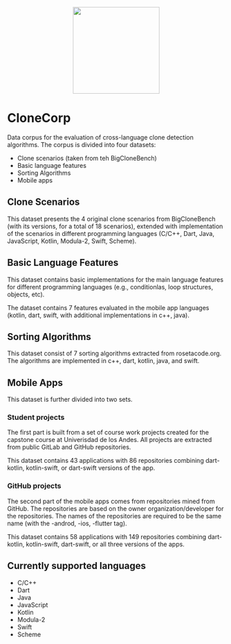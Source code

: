 <p align="center"> <img src="/clonecorp.png" width="200" height="200" /> </p>

# CloneCorp

Data corpus for the evaluation of cross-language clone detection algorithms.
The corpus is divided into four datasets:

- Clone scenarios (taken from teh BigCloneBench)
- Basic language features
- Sorting Algorithms
- Mobile apps

## Clone Scenarios

This dataset presents the 4 original clone scenarios from BigCloneBench (with its versions, for a total of 18 scenarios), extended with implementation of the scenarios in different programming languages (C/C++, Dart, Java, JavaScript, Kotlin, Modula-2, Swift, Scheme).

## Basic Language Features

This dataset contains basic implementations for the main language features for different programming languages (e.g., conditionlas, loop structures, objects, etc).

The dataset contains 7 features evaluated in the mobile app languages (kotlin, dart, swift, with additional implementations in c++, java).

## Sorting Algorithms

This dataset consist of 7 sorting algorithms extracted from rosetacode.org. The algorithms are implemented in c++, dart, kotlin, java, and swift.

## Mobile Apps

This dataset is further divided into two sets.

### Student projects

The first part is built from a set of course work projects created for the capstone course at Univerisdad de los Andes. All projects are extracted from public GitLab and GitHub repositories.

This dataset contains 43 applications with 86 repositories combining dart-kotlin, kotlin-swift, or dart-swift versions of the app.

### GitHub projects

The second part of the mobile apps comes from repositories mined from GitHub. The repositories are based on the owner organization/developer for the repositories. The names of the repositories are required to be the same name (with the -androd, -ios, -flutter tag).

This dataset contains 58 applications with 149 repositories combining dart-kotlin, kotlin-swift, dart-swift, or all three versions of the apps.

## Currently supported languages

- C/C++
- Dart
- Java
- JavaScript
- Kotlin
- Modula-2
- Swift
- Scheme
